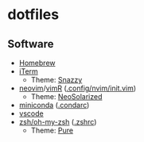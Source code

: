 # dotfiles

## Software

* [Homebrew](https://github.com/Homebrew/brew)
* [iTerm](https://www.iterm2.com/)
  - Theme: [Snazzy](https://github.com/sindresorhus/iterm2-snazzy)
* [neovim](https://github.com/neovim/neovim)/[vimR](https://github.com/qvacua/vimr) ([.config/nvim/init.vim](https://github.com/mstolin/dotfiles/blob/master/.config/nvim/init.vim))
  - Theme: [NeoSolarized](https://github.com/icymind/NeoSolarized)
* [miniconda](https://conda.io/miniconda.html) ([.condarc](https://github.com/mstolin/dotfiles/blob/master/.condarc))
* [vscode](https://github.com/Microsoft/vscode)
* [zsh/oh-my-zsh](https://github.com/robbyrussell/oh-my-zsh) ([.zshrc](https://github.com/mstolin/dotfiles/blob/master/.zshrc))
  - Theme: [Pure](https://github.com/sindresorhus/pure)
